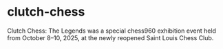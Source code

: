 # clutch-chess
Clutch Chess: The Legends was a special chess960 exhibition event held from October 8–10, 2025, at the newly reopened Saint Louis Chess Club.
